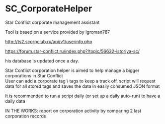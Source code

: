# SC_CorporateHelper
Star Conflict corporate management assistant


Tool is based on a service provided by Igroman787

http://ts2.scorpclub.ru/api/v1/userinfo.php

https://forum.star-conflict.ru/index.php?/topic/56632-istoriya-sc/

his database is updated once a day.


Star Conflict corporation helper is aimed to help manage a bigger corporations in Star Conflict    
User can add a corporate tag \ tags to keep a track off. script will request data for all stored tags
and saves the data in easily consumed JSON format

It is recommended to run a script daily (or set up a daily auto-run) to have a daily data

IN THE WORKS:
report on corporation activity by comparing 2 last corporation records
